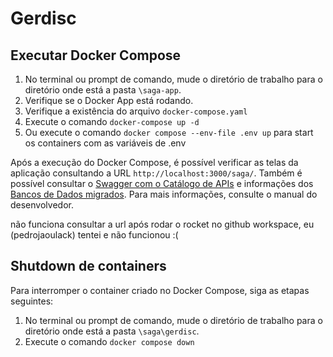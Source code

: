 # Gerdisc 

## Executar Docker Compose
1. No terminal ou prompt de comando, mude o diretório de trabalho para o diretório onde está a pasta `\saga-app`.
2. Verifique se o Docker App está rodando.
3. Verifique a existência do arquivo `docker-compose.yaml`
4. Execute o comando `docker-compose up -d`
5. Ou execute o comando `docker compose --env-file .env up` para start os containers com as variáveis de .env

Após a execução do Docker Compose, é possível verificar as telas da aplicação consultando a URL `http://localhost:3000/saga/`. Também é possível consultar o [Swagger com o Catálogo de APIs](https://github.com/ribeiroisaac/saga/wiki/Gerdisc-%E2%80%90-Swagger-API) e informações dos [Bancos de Dados migrados](https://github.com/ribeiroisaac/saga/wiki/Gerdisc-%E2%80%90-Conex%C3%A3o-com-o-Banco). Para mais informações, consulte o manual do desenvolvedor.

não funciona consultar a url após rodar o rocket no github workspace, eu (pedrojaoulack) tentei e não funcionou :( 

## Shutdown de containers
Para interromper o container criado no Docker Compose, siga as etapas seguintes:
1. No terminal ou prompt de comando, mude o diretório de trabalho para o diretório onde está a pasta `\saga\gerdisc`.
2. Execute o comando `docker compose down`
